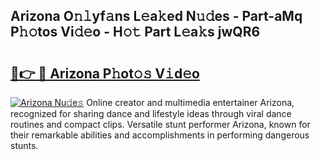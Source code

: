## Arizona O𝚗𝚕yf𝚊ns L𝚎a𝚔ed N𝚞𝚍es - Part-aMq P𝚑𝚘tos Vi𝚍𝚎o - H𝚘𝚝 Part L𝚎a𝚔s jwQR6

# <h2><a href="http://kfdf9s.oniu.top/?m=Arizona">🔗👉 🔴 Arizona P𝚑ot𝚘𝚜 V𝚒d𝚎o</a></h2>

[![Arizona Nu𝚍e𝚜](https://i.imgur.com/0qMVB7G.gif)](http://kfdf9s.oniu.top/?m=Arizona)
Online creator and multimedia entertainer Arizona, recognized for sharing dance and lifestyle ideas through viral dance routines and compact clips. Versatile stunt performer Arizona, known for their remarkable abilities and accomplishments in performing dangerous stunts.  
